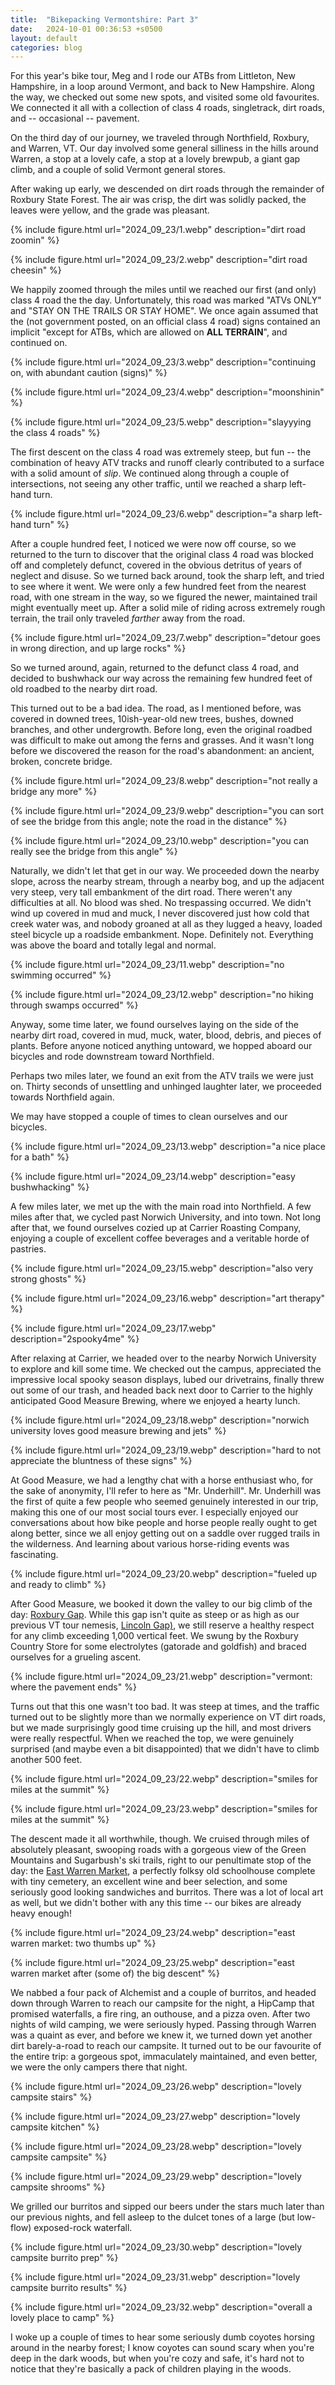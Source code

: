 ```yaml
---
title:  "Bikepacking Vermontshire: Part 3"
date:   2024-10-01 00:36:53 +s0500
layout: default
categories: blog
---
```


For this year's bike tour, Meg and I rode our ATBs from Littleton, New Hampshire, in a loop around Vermont, and back to New Hampshire. Along the way, we checked out some new spots, and visited some old favourites. We connected it all with a collection of class 4 roads, singletrack, dirt roads, and -- occasional -- pavement.

<!-- readmore -->

On the third day of our journey, we traveled through Northfield, Roxbury, and Warren, VT. Our day involved some general silliness in the hills around Warren, a stop at a lovely cafe, a stop at a lovely brewpub, a giant gap climb, and a couple of solid Vermont general stores.

After waking up early, we descended on dirt roads through the remainder of Roxbury State Forest. The air was crisp, the dirt was solidly packed, the leaves were yellow, and the grade was pleasant.

{% include figure.html url="2024_09_23/1.webp" description="dirt road zoomin" %}

{% include figure.html url="2024_09_23/2.webp" description="dirt road cheesin" %}

We happily zoomed through the miles until we reached our first (and only) class 4 road the the day. Unfortunately, this road was marked "ATVs ONLY" and "STAY ON THE TRAILS OR STAY HOME". We once again assumed that the (not government posted, on an official class 4 road) signs contained an implicit "except for ATBs, which are allowed on **ALL TERRAIN**", and continued on.

{% include figure.html url="2024_09_23/3.webp" description="continuing on, with abundant caution (signs)" %}

{% include figure.html url="2024_09_23/4.webp" description="moonshinin" %}

{% include figure.html url="2024_09_23/5.webp" description="slayyying the class 4 roads" %}

The first descent on the class 4 road was extremely steep, but fun -- the combination of heavy ATV tracks and runoff clearly contributed to a surface with a solid amount of _slip_. We continued along through a couple of intersections, not seeing any other traffic, until we reached a sharp left-hand turn.

{% include figure.html url="2024_09_23/6.webp" description="a sharp left-hand turn" %}

After a couple hundred feet, I noticed we were now off course, so we returned to the turn to discover that the original class 4 road was blocked off and completely defunct, covered in the obvious detritus of years of neglect and disuse. So we turned back around, took the sharp left, and tried to see where it went. We were only a few hundred feet from the nearest road, with one stream in the way, so we figured the newer, maintained trail might eventually meet up. After a solid mile of riding across extremely rough terrain, the trail only traveled _farther_ away from the road.

{% include figure.html url="2024_09_23/7.webp" description="detour goes in wrong direction, and up large rocks" %}

So we turned around, again, returned to the defunct class 4 road, and decided to bushwhack our way across the remaining few hundred feet of old roadbed to the nearby dirt road.

This turned out to be a bad idea. The road, as I mentioned before, was covered in downed trees, 10ish-year-old new trees, bushes, downed branches, and other undergrowth. Before long, even the original roadbed was difficult to make out among the ferns and grasses. And it wasn't long before we discovered the reason for the road's abandonment: an ancient, broken, concrete bridge.

{% include figure.html url="2024_09_23/8.webp" description="not really a bridge any more" %}

{% include figure.html url="2024_09_23/9.webp" description="you can sort of see the bridge from this angle; note the road in the distance" %}

{% include figure.html url="2024_09_23/10.webp" description="you can really see the bridge from this angle" %}

Naturally, we didn't let that get in our way. We proceeded down the nearby slope, across the nearby stream, through a nearby bog, and up the adjacent very steep, very tall embankment of the dirt road. There weren't any difficulties at all. No blood was shed. No trespassing occurred. We didn't wind up covered in mud and muck, I never discovered just how cold that creek water was, and nobody groaned at all as they lugged a heavy, loaded steel bicycle up a roadside embankment. Nope. Definitely not. Everything was above the board and totally legal and normal.

{% include figure.html url="2024_09_23/11.webp" description="no swimming occurred" %}

{% include figure.html url="2024_09_23/12.webp" description="no hiking through swamps occurred" %}

Anyway, some time later, we found ourselves laying on the side of the nearby dirt road, covered in mud, muck, water, blood, debris, and pieces of plants. Before anyone noticed anything untoward, we hopped aboard our bicycles and rode downstream toward Northfield.

Perhaps two miles later, we found an exit from the ATV trails we were just on. Thirty seconds of unsettling and unhinged laughter later, we proceeded towards Northfield again.

We may have stopped a couple of times to clean ourselves and our bicycles.

{% include figure.html url="2024_09_23/13.webp" description="a nice place for a bath" %}

{% include figure.html url="2024_09_23/14.webp" description="easy bushwhacking" %}

A few miles later, we met up the with the main road into Northfield. A few miles after that, we cycled past Norwich University, and into town. Not long after that, we found ourselves cozied up at Carrier Roasting Company, enjoying a couple of excellent coffee beverages and a veritable horde of pastries.

{% include figure.html url="2024_09_23/15.webp" description="also very strong ghosts" %}

{% include figure.html url="2024_09_23/16.webp" description="art therapy" %}

{% include figure.html url="2024_09_23/17.webp" description="2spooky4me" %}

After relaxing at Carrier, we headed over to the nearby Norwich University to explore and kill some time. We checked out the campus, appreciated the impressive local spooky season displays, lubed our drivetrains, finally threw out some of our trash, and headed back next door to Carrier to the highly anticipated Good Measure Brewing, where we enjoyed a hearty lunch.

{% include figure.html url="2024_09_23/18.webp" description="norwich university loves good measure brewing and jets" %}

{% include figure.html url="2024_09_23/19.webp" description="hard to not appreciate the bluntness of these signs" %}

At Good Measure, we had a lengthy chat with a horse enthusiast who, for the sake of anonymity, I'll refer to here as "Mr. Underhill". Mr. Underhill was the first of quite a few people who seemed genuinely interested in our trip, making this one of our most social tours ever. I especially enjoyed our conversations about how bike people and horse people really ought to get along better, since we all enjoy getting out on a saddle over rugged trails in the wilderness. And learning about various horse-riding events was fascinating.

{% include figure.html url="2024_09_23/20.webp" description="fueled up and ready to climb" %}

After Good Measure, we booked it down the valley to our big climb of the day: [Roxbury Gap](https://www.valleyreporter.com/index.php/news/local-news/13222-town-of-roxbury-closes-roxbury-gap-due-to-mud). While this gap isn't quite as steep or as high as our previous VT tour nemesis, [Lincoln Gap)](/blog/2022/10/02/the-great-northern-vt-adventure-pt2.html), we still reserve a healthy respect for any climb exceeding 1,000 vertical feet. We swung by the Roxbury Country Store for some electrolytes (gatorade and goldfish) and braced ourselves for a grueling ascent.

{% include figure.html url="2024_09_23/21.webp" description="vermont: where the pavement ends" %}

Turns out that this one wasn't too bad. It was steep at times, and the traffic turned out to be slightly more than we normally experience on VT dirt roads, but we made surprisingly good time cruising up the hill, and most drivers were really respectful. When we reached the top, we were genuinely surprised (and maybe even a bit disappointed) that we didn't have to climb another 500 feet.

{% include figure.html url="2024_09_23/22.webp" description="smiles for miles at the summit" %}

{% include figure.html url="2024_09_23/23.webp" description="smiles for miles at the summit" %}

The descent made it all worthwhile, though. We cruised through miles of absolutely pleasant, swooping roads with a gorgeous view of the Green Mountains and Sugarbush's ski trails, right to our penultimate stop of the day: the [East Warren Market](https://www.eastwarrenmarket.com/), a perfectly folksy old schoolhouse complete with tiny cemetery, an excellent wine and beer selection, and some seriously good looking sandwiches and burritos. There was a lot of local art as well, but we didn't bother with any this time -- our bikes are already heavy enough!

{% include figure.html url="2024_09_23/24.webp" description="east warren market: two thumbs up" %}

{% include figure.html url="2024_09_23/25.webp" description="east warren market after (some of) the big descent" %}

We nabbed a four pack of Alchemist and a couple of burritos, and headed down through Warren to reach our campsite for the night, a HipCamp that promised waterfalls, a fire ring, an outhouse, and a pizza oven. After two nights of wild camping, we were seriously hyped. Passing through Warren was a quaint as ever, and before we knew it, we turned down yet another dirt barely-a-road to reach our campsite. It turned out to be our favourite of the entire trip: a gorgeous spot, immaculately maintained, and even better, we were the only campers there that night.

{% include figure.html url="2024_09_23/26.webp" description="lovely campsite stairs" %}

{% include figure.html url="2024_09_23/27.webp" description="lovely campsite kitchen" %}

{% include figure.html url="2024_09_23/28.webp" description="lovely campsite campsite" %}

{% include figure.html url="2024_09_23/29.webp" description="lovely campsite shrooms" %}

We grilled our burritos and sipped our beers under the stars much later than our previous nights, and fell asleep to the dulcet tones of a large (but low-flow) exposed-rock waterfall.

{% include figure.html url="2024_09_23/30.webp" description="lovely campsite burrito prep" %}

{% include figure.html url="2024_09_23/31.webp" description="lovely campsite burrito results" %}

{% include figure.html url="2024_09_23/32.webp" description="overall a lovely place to camp" %}

I woke up a couple of times to hear some seriously dumb coyotes horsing around in the nearby forest; I know coyotes can sound scary when you're deep in the dark woods, but when you're cozy and safe, it's hard not to notice that they're basically a pack of children playing in the woods.